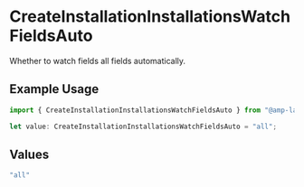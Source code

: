 # CreateInstallationInstallationsWatchFieldsAuto

Whether to watch fields all fields automatically.

## Example Usage

```typescript
import { CreateInstallationInstallationsWatchFieldsAuto } from "@amp-labs/sdk-node-platform/models/operations";

let value: CreateInstallationInstallationsWatchFieldsAuto = "all";
```

## Values

```typescript
"all"
```